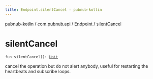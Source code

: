 ```yaml
---
title: Endpoint.silentCancel - pubnub-kotlin
---
```


[pubnub-kotlin](../../index.html) / [com.pubnub.api](../index.html) / [Endpoint](index.html) / [silentCancel](./silent-cancel.html)

# silentCancel

`fun silentCancel(): `[`Unit`](https://kotlinlang.org/api/latest/jvm/stdlib/kotlin/-unit/index.html)

cancel the operation but do not alert anybody, useful for restarting the heartbeats and subscribe loops.

